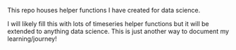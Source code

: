 This repo houses helper functions I have created for data science. 

I will likely fill this with lots of timeseries helper functions but it will be extended to anything data science. This is just another way to document my learning/journey! 
